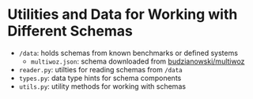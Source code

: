 # Utilities and Data for Working with Different Schemas

- `/data`: holds schemas from known benchmarks or defined systems
  - `multiwoz.json`: schema downloaded from [budzianowski/multiwoz](https://github.com/budzianowski/multiwoz/blob/master/data/MultiWOZ_2.2/schema.json)
- `reader.py`: utilties for reading schemas from `/data`
- `types.py`: data type hints for schema components
- `utils.py`: utility methods for working with schemas


